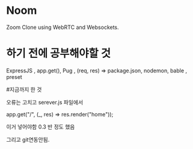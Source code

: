 # Noom

Zoom Clone using WebRTC and Websockets.


# 하기 전에 공부해야할 것 

ExpressJS , app.get(), Pug , (req, res) =>
package.json, nodemon, bable , preset


#지금까지 한 것

오류는 고치고 
serever.js 파일에서 

app.get("/", (_, res) => res.render("home")); 


이거 넣어야함 0.3 반 정도 했음

그리고 git연동안됨.
